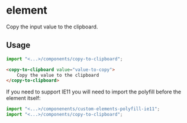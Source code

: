# <copy-to-clipboard> element

Copy the input value to the clipboard.

## Usage

```typescript
import "<...>/components/copy-to-clipboard";
```

```html
<copy-to-clipboard value="value-to-copy">
    Copy the value to the clipboard
</copy-to-clipboard>
```

If you need to support IE11 you will need to import the polyfill before the element itself:
```typescript
import "<...>/componenents/custom-elements-polyfill-ie11";
import "<...>/components/copy-to-clipboard";
```
